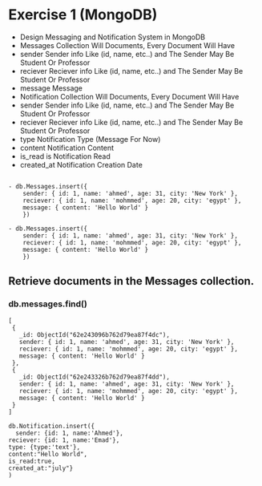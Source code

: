 # Exercise 1 (MongoDB)

* Design Messaging and Notification System in MongoDB
* Messages Collection Will Documents, Every Document Will Have
* sender Sender info Like (id, name, etc..) and The Sender May Be Student Or Professor
* reciever Reciever info Like (id, name, etc..) and The Sender May Be Student Or Professor
* message Message
* Notification Collection Will Documents, Every Document Will Have
* sender Sender info Like (id, name, etc..) and The Sender May Be Student Or Professor
* reciever Reciever info Like (id, name, etc..) and The Sender May Be Student Or Professor
* type Notification Type (Message For Now)
* content Notification Content
* is_read is Notification Read
* created_at Notification Creation Date

```

- db.Messages.insert({
    sender: { id: 1, name: 'ahmed', age: 31, city: 'New York' },
    reciever: { id: 1, name: 'mohmmed', age: 20, city: 'egypt' },
    message: { content: 'Hello World' }
    })
    
- db.Messages.insert({
    sender: { id: 1, name: 'ahmed', age: 31, city: 'New York' },
    reciever: { id: 1, name: 'mohmmed', age: 20, city: 'egypt' },
    message: { content: 'Hello World' }
    })

```
 ## Retrieve  documents in the Messages collection.

 ### db.messages.find()
 

 
 ```
 [
  {
    _id: ObjectId("62e243096b762d79ea87f4dc"),
    sender: { id: 1, name: 'ahmed', age: 31, city: 'New York' },
    reciever: { id: 1, name: 'mohmmed', age: 20, city: 'egypt' },
    message: { content: 'Hello World' }
  },
  {
    _id: ObjectId("62e243326b762d79ea87f4dd"),
    sender: { id: 1, name: 'ahmed', age: 31, city: 'New York' },
    reciever: { id: 1, name: 'mohmmed', age: 20, city: 'egypt' },
    message: { content: 'Hello World' }
  }
]
 
 ```
 
 
```
db.Notification.insert({
  sender: {id: 1, name:'Ahmed'},
reciever: {id: 1, name:'Emad'}, 
type: {type:'text'}, 
content:"Hello World",
is_read:true, 
created_at:"july"} 
)
 
```
